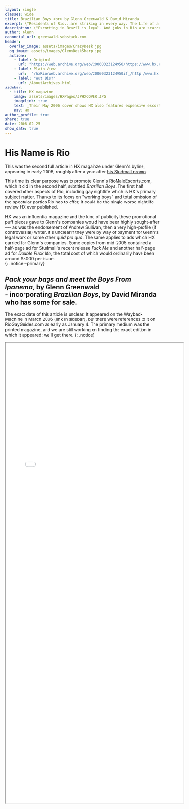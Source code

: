 ```yaml
---
layout: single
classes: wide
title: Brazilian Boys <br> by Glenn Greenwald & David Miranda
excerpt: \"Residents of Rio...are striking in every way. The Life of a Carioca year-round is that of pleasure and relaxation\"
description: \"Escorting in Brazil is legal. And jobs in Rio are scarce.\", they write enthusiastically. 
author: Glenn
canoncial_url: greenwald.sobstack.com
header:
  overlay_image: assets/images/CrazyDesk.jpg
  og_image: assets/images/GlennDeskSharp.jpg
  actions:
    - label: Original
      url: "https://web.archive.org/web/20060323124950/https://www.hx.com/features/index.cfm?page=weekly&id=2686&sub_page=weekly"
    - label: Plain View
      url:  "/hxRio/web.archive.org/web/20060323124950if_/http:/www.hx.com/features/indexRio.html"
    - label: "Wut Dis?"
      url: /AboutArchives.html
sidebar:
  - title: HX magazine
    image: assets/images/HXPages/JPHXCOVER.JPG
    imagelink: true
    text: _Their May 2006 cover shows HX also features expensive escorts_
    nav: HX
author_profile: true
share: true
date: 2006-02-25 
show_date: true
---
```


<style type="text/css">
  iframe {
    min-width: 580px;
  }
</style>


# His Name is Rio

This was the second full article in HX magainze under Glenn's byline, appearing in early 2006, roughly after a year after [his Studmall promo](hx.md).  


This time its clear purpose was to promote Glenn's RioMaleEscorts.com, which it did in the second half, subtitled _Brazilian Boys_. The first half covered other aspects of Rio, including gay nightlife which is HX's primary subject matter. Thanks to its focus on "working boys" and total omission of the spectular parties Rio has to offer, it could be the single worse nightlife review HX ever published.


 
HX was an influential magazine and the kind of publicity these promotional puff pieces gave to Glenn's companies would have been highly sought-after --- as was the endorsement of Andrew Sullivan, then a very high-profile (if controversial) writer. It's unclear if they were by way of payment for Glenn's legal work or some other _quid pro quo_. The same applies to ads which HX carried for Glenn's companies. Some copies from mid-2005 contained a half-page ad for Studmall's recent release _Fuck Me_ and another half-page ad for _Double Fuck Me_, the total cost of which would ordinarily have been around $5000 per issue.  
{: .notice--primary}



## _Pack your bags and meet the Boys From Ipanema_, by Glenn Greenwald  <br> - incorporating  _Brazilian Boys_, by David Miranda who has some for sale.

The exact date of this article is unclear. It appeared on the Wayback Machine in March 2006 (link in sidebar),
but there were references to it on RioGayGuides.com as early as January 4.
The primary medium was the printed magazine, and we are still working on finding the exact edition in which it appeared: we'll get there.
{: .notice}

<div>
<iframe src="hxRio/web.archive.org/web/20060323124950if_/http:/www.hx.com/features/indexRio.html" width="100%" height="1500px" allow-forms="false" scrolling="no" id="NameIsRio"></iframe>
</div>

<script>
    // Selecting the iframe element
    var iframe = document.getElementById("NameIsRio");
    
    // Adjusting the iframe height onload event
    iframe.onload = function(){
        iframe.style.height = iframe.contentWindow.document.body.scrollHeight + 'px';
    }
</script>
